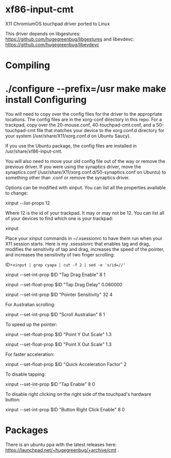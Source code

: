 xf86-input-cmt
==============

X11 ChromiumOS touchpad driver ported to Linux

This driver depends on libgestures: https://github.com/hugegreenbug/libgestures and libevdevc: https://github.com/hugegreenbug/libevdevc

Compiling
==============
./configure --prefix=/usr
make
make install 
Configuring
=============
You will need to copy over the config files for the driver to the appropriate locations.  The config files are in the xorg-conf directory in this repo.  For a trackpad, copy over the 20-mouse.conf, 40-touchpad-cmt.conf, and a 50-touchpad-cmt file that matches your device to the xorg.conf.d directory for your system (/usr/share/X11/xorg.conf.d on Ubuntu Saucy).

If you use the Ubuntu package, the config files are installed in /usr/share/xf86-input-cmt.

You will also need to move your old config file out of the way or remove the previous driver.  If you were using the synaptics driver, move the synaptics.conf (/usr/share/X11/xorg.conf.d/50-synaptics.conf on Ubuntu) to something other than .conf or remove the synaptics driver.

Options can be modified with xinput.  You can list all the properties available to change:

xinput --list-props 12

Where 12 is the id of your trackpad. It may or may not be 12.  You can list all of your devices to find which one is your trackpad:

xinput

Place your xinput commands in ~/.xsessionrc to have them run when your X11 session starts. Here is my .xsessionrc that enables tag and drag, modifies the sensitivity of tap and drag, increases the speed of the pointer, and increases the sensitivity of two finger scrolling:

ID=`xinput | grep cyapa | cut -f 2 | sed -e 's/id=//'`

xinput --set-int-prop $ID "Tap Drag Enable" 8 1

xinput --set-float-prop $ID "Tap Drag Delay" 0.060000

xinput --set-int-prop $ID "Pointer Sensitivity" 32 4


For Australian scrolling:

xinput --set-int-prop $ID "Scroll Australian" 8 1


To speed up the pointer:

xinput --set-float-prop $ID "Point Y Out Scale" 1.3

xinput --set-float-prop $ID "Point X Out Scale" 1.3


For faster acceleration:

xinput --set-float-prop $ID "Quick Acceleration Factor" 2

To disable tapping:

xinput --set-int-prop $ID "Tap Enable" 8 0


To disable right clicking on the right side of the touchpad's hardware button:

xinput --set-int-prop $ID "Button Right Click Enable" 8 0


Packages
============
There is an ubuntu ppa with the latest releases here: https://launchpad.net/~hugegreenbug/+archive/cmt .

